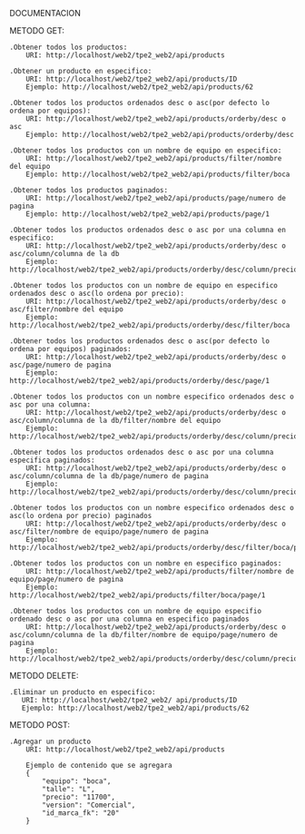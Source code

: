DOCUMENTACION

METODO GET:

    .Obtener todos los productos: 
        URI: http://localhost/web2/tpe2_web2/api/products

    .Obtener un producto en especifico: 
        URI: http://localhost/web2/tpe2_web2/api/products/ID
        Ejemplo: http://localhost/web2/tpe2_web2/api/products/62

    .Obtener todos los productos ordenados desc o asc(por defecto lo ordena por equipos): 
        URI: http://localhost/web2/tpe2_web2/api/products/orderby/desc o asc
        Ejemplo: http://localhost/web2/tpe2_web2/api/products/orderby/desc

    .Obtener todos los productos con un nombre de equipo en especifico:
        URI: http://localhost/web2/tpe2_web2/api/products/filter/nombre del equipo
        Ejemplo: http://localhost/web2/tpe2_web2/api/products/filter/boca

    .Obtener todos los productos paginados:
        URI: http://localhost/web2/tpe2_web2/api/products/page/numero de pagina
        Ejemplo: http://localhost/web2/tpe2_web2/api/products/page/1

    .Obtener todos los productos ordenados desc o asc por una columna en especifico: 
        URI: http://localhost/web2/tpe2_web2/api/products/orderby/desc o asc/column/columna de la db
        Ejemplo: http://localhost/web2/tpe2_web2/api/products/orderby/desc/column/precio

    .Obtener todos los productos con un nombre de equipo en especifico ordenados desc o asc(lo ordena por precio): 
        URI: http://localhost/web2/tpe2_web2/api/products/orderby/desc o asc/filter/nombre del equipo
        Ejemplo: http://localhost/web2/tpe2_web2/api/products/orderby/desc/filter/boca

    .Obtener todos los productos ordenados desc o asc(por defecto lo ordena por equipos) paginados:
        URI: http://localhost/web2/tpe2_web2/api/products/orderby/desc o asc/page/numero de pagina
        Ejemplo: http://localhost/web2/tpe2_web2/api/products/orderby/desc/page/1

    .Obtener todos los productos con un nombre especifico ordenados desc o asc por una columna: 
        URI: http://localhost/web2/tpe2_web2/api/products/orderby/desc o asc/column/columna de la db/filter/nombre del equipo
        Ejemplo: http://localhost/web2/tpe2_web2/api/products/orderby/desc/column/precio/filter/boca

    .Obtener todos los productos ordenados desc o asc por una columna especifica paginados: 
        URI: http://localhost/web2/tpe2_web2/api/products/orderby/desc o asc/column/columna de la db/page/numero de pagina
        Ejemplo: http://localhost/web2/tpe2_web2/api/products/orderby/desc/column/precio/page/1

    .Obtener todos los productos con un nombre especifico ordenados desc o asc(lo ordena por precio) paginados
        URI: http://localhost/web2/tpe2_web2/api/products/orderby/desc o asc/filter/nombre de equipo/page/numero de pagina
        Ejemplo: http://localhost/web2/tpe2_web2/api/products/orderby/desc/filter/boca/page/1

    .Obtener todos los productos con un nombre en especifico paginados:
        URI: http://localhost/web2/tpe2_web2/api/products/filter/nombre de equipo/page/numero de pagina
        Ejemplo: http://localhost/web2/tpe2_web2/api/products/filter/boca/page/1

    .Obtener todos los productos con un nombre de equipo especifio ordenado desc o asc por una columna en especifico paginados
        URI: http://localhost/web2/tpe2_web2/api/products/orderby/desc o asc/column/columna de la db/filter/nombre de equipo/page/numero de pagina
        Ejemplo: http://localhost/web2/tpe2_web2/api/products/orderby/desc/column/precio/filter/boca/page/1

METODO DELETE:

    .Eliminar un producto en especifico:
       URI: http://localhost/web2/tpe2_web2/ api/products/ID
       Ejemplo: http://localhost/web2/tpe2_web2/api/products/62

METODO POST:

    .Agregar un producto
        URI: http://localhost/web2/tpe2_web2/api/products

        Ejemplo de contenido que se agregara 
        {
            "equipo": "boca",
            "talle": "L",
            "precio": "11700",
            "version": "Comercial",
            "id_marca_fk": "20"
        }
